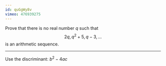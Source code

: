 ```yaml
---
id: quGgWy8v
vimeo: 476939275
---
```


Prove that there is no real number $q$ such that
$$
2q, \, q^2 + 5, \, q - 3, \ldots
$$
is an arithmetic sequence.

---

Use the discriminant: $b^{2} - 4ac$
